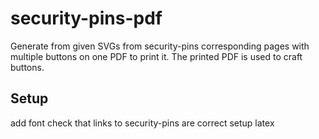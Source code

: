 # security-pins-pdf
Generate from given SVGs from security-pins corresponding pages with multiple buttons on one PDF to print it. The printed PDF is used to craft buttons.

## Setup
add font
check that links to security-pins are correct
setup latex
